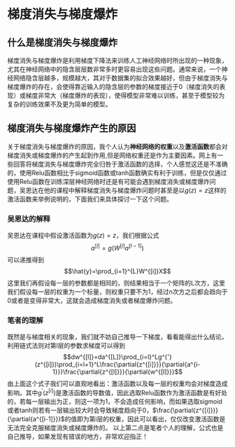 ﻿#  梯度消失与梯度爆炸
##  什么是梯度消失与梯度爆炸
梯度消失与梯度爆炸是利用梯度下降法来训练人工神经网络时所出现的一种现象，尤其在神经网络中的隐含层层数非常多时更容易出现这些问题。通常来说，一个神经网络隐含层越多，规模越大，其对于数据集的拟合效果越好，但由于梯度消失与梯度爆炸的存在，会使得靠近输入的隐含层的参数的梯度接近于0（梯度消失的表现）或梯度非常大（梯度爆炸的表现），使得模型非常难以训练，甚至于模型较为复杂的训练效果不及更为简单的模型。
##  梯度消失与梯度爆炸产生的原因
 关于梯度消失与梯度爆炸的原因，我个人认为**神经网络的权重**以及**激活函数**都会对梯度消失或梯度爆炸的产生起到作用,但是网络权重还是作为主要因素。网上有一些回答将梯度消失与梯度爆炸完全归咎于激活函数的选择，个人感觉这还是不准确的，使用Relu函数相比于sigmoid函数或tanh函数确实有利于训练，但是仅仅通过使用Relu函数在训练深层神经网络时还是有可能会遇到梯度消失或梯度爆炸问题，吴恩达在他的课程中解释梯度消失与梯度爆炸问题时甚至是以$g(z)=z$这样的激活函数来举例说明的，下面我们来具体探讨一下这个问题。
###  吴恩达的解释

吴恩达在课程中假设激活函数为$g(z)=z$，我们根据公式$$a^{[l]}=g(W^{[l]}a^{[l-1]})$$可以递推得到$$\hat{y}=\prod_{i=1}^{L}W^{[i]}X$$
这里我们再假设每一层的参数都是相同的，则结果相当于一个矩阵的L次方，这里我们假设每一层的权重为一个标量，则权重只要不为1，经过n次方之后都会趋向于0或者是变得非常大，这就会造成梯度消失或者梯度爆炸问题。
###  笔者的理解


既然是与梯度相关的现象，我们就不妨自己推导一下梯度，看看能得出什么结论。
利用链式法则对第l层的参数求梯度可以得到
$$dw^{[l]}=da^{[L]}\prod_{i=l}^Lg^{'}(z^{[i]})\prod_{i=l+1}^L\frac{\partial{z^{[i]}}}{\partial{a^{i-1}}}\frac{\partial{z^{[l]}}}{\partial{w^{[l]}}}$$
由上面这个式子我们可以直观地看出：激活函数以及每一层的权重均会对梯度造成影响。其中$g^{'}(z^{[i]})$是激活函数的导数值，因此选取Relu函数作为激活函数是有好处的，若每一层输出为正，则这一项为1，不会造成任何影响，而如果选取sigmoid或者tanh则若有一层输出较大时会导致梯度趋向于0，$\frac{\partial{z^{[i]}}}{\partial{a^{[i-1]}}}$的值即为第i层的权重，因此可以看出，仅仅改变激活函数是无法完全克服梯度消失或梯度爆炸的。
以上第二点是笔者个人的理解，公式也是自己推导，如果发现有错误的地方，非常欢迎指正！
